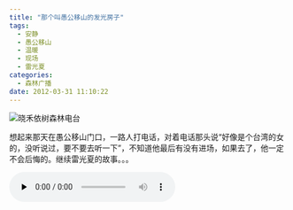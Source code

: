 ```yaml
---
title: "那个叫愚公移山的发光房子"
tags:
  - 安静
  - 愚公移山
  - 温暖
  - 现场
  - 雷光夏
categories:
  - 森林广播
date: 2012-03-31 11:10:22
---
```


![晓禾依树森林电台](../../../images/radiocover/radio_035.jpg) 

想起来那天在愚公移山门口，一路人打电话，对着电话那头说“好像是个台湾的女的，没听说过，要不要去听一下”，不知道他最后有没有进场，如果去了，他一定不会后悔的。继续雷光夏的故事。。。   

<audio id="audio" controls="" preload="none">
  <source id="mp3" src="http://www.coletree.com/radio/coletree_radio_035.mp3">
</audio>